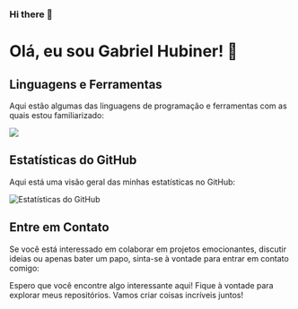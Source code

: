 ### Hi there 👋

<!--
**Hubiner/Hubiner** is a ✨ _special_ ✨ repository because its `README.md` (this file) appears on your GitHub profile.

Here are some ideas to get you started:

- 🔭 I’m currently working on ...
- 🌱 I’m currently learning ...
- 👯 I’m looking to collaborate on ...
- 🤔 I’m looking for help with ...
- 💬 Ask me about ...
- 📫 How to reach me: ...
- 😄 Pronouns: ...
- ⚡ Fun fact: ...
-->

# Olá, eu sou Gabriel Hubiner! 👋
<!--
## Sobre mim
Sou um desenvolvedor entusiasta, apaixonado por resolver problemas e criar soluções criativas usando a programação. Minha paixão pela tecnologia me levou a explorar várias áreas, como desenvolvimento web, ciência de dados e aprendizado de máquina.

- 🔭 Atualmente estou trabalhando em [projeto atual] para aprimorar minhas habilidades em [tecnologias relevantes].
- 🌱 Estou aprendendo [tecnologias ou conceitos em que você está interessado ou estudando atualmente].
- 👯 Estou procurando colaborar em projetos de código aberto relacionados a [áreas de interesse].
- 💬 Pergunte-me sobre [áreas de conhecimento em que você é especialista] ou qualquer coisa relacionada à programação.
- ⚡ Curiosidade: [uma curiosidade interessante sobre você].
-->
## Linguagens e Ferramentas
Aqui estão algumas das linguagens de programação e ferramentas com as quais estou familiarizado:

[![](https://github-readme-stats.vercel.app/api/top-langs/?username=seu_usuario&layout=compact&langs_count=8&theme=dark)](https://github.com/Hubiner)

## Estatísticas do GitHub
Aqui está uma visão geral das minhas estatísticas no GitHub:

![Estatísticas do GitHub](https://github-readme-stats.vercel.app/api?username=seu_usuario&show_icons=true&theme=dark)

## Entre em Contato
Se você está interessado em colaborar em projetos emocionantes, discutir ideias ou apenas bater um papo, sinta-se à vontade para entrar em contato comigo:





Espero que você encontre algo interessante aqui! Fique à vontade para explorar meus repositórios. Vamos criar coisas incríveis juntos!
